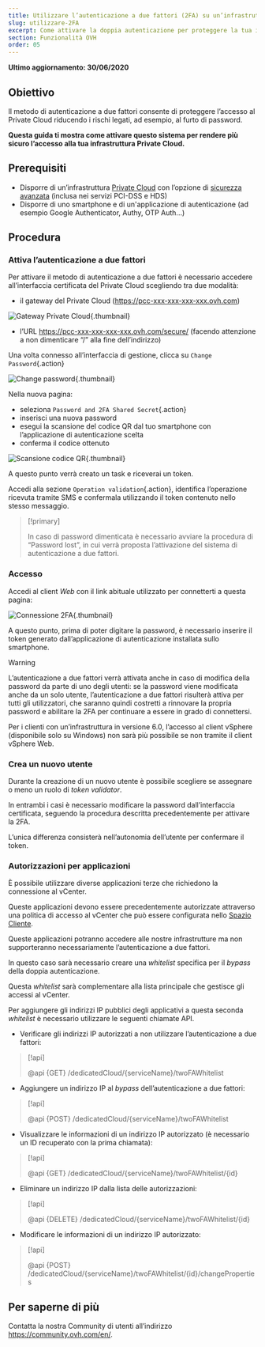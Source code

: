 ```yaml
---
title: Utilizzare l’autenticazione a due fattori (2FA) su un’infrastruttura Private Cloud
slug: utilizzare-2FA
excerpt: Come attivare la doppia autenticazione per proteggere la tua infrastruttura
section: Funzionalità OVH
order: 05
---
```


**Ultimo aggiornamento: 30/06/2020**

## Obiettivo

Il metodo di autenticazione a due fattori consente di proteggere l’accesso al Private Cloud riducendo i rischi legati, ad esempio, al furto di password.

**Questa guida ti mostra come attivare questo sistema per rendere più sicuro l’accesso alla tua infrastruttura Private Cloud.**
 
## Prerequisiti

- Disporre di un’infrastruttura [Private Cloud](https://www.ovhcloud.com/it/enterprise/products/hosted-private-cloud/) con l’opzione di [sicurezza avanzata](https://www.ovhcloud.com/it/enterprise/products/hosted-private-cloud/safety-compliance/sddc/) (inclusa nei servizi PCI-DSS e HDS)
- Disporre di uno smartphone e di un'applicazione di autenticazione (ad esempio Google Authenticator, Authy, OTP Auth...)

## Procedura

### Attiva l’autenticazione a due fattori

Per attivare il metodo di autenticazione a due fattori è necessario accedere all’interfaccia certificata del Private Cloud scegliendo tra due modalità:
	
- il gateway del Private Cloud (https://pcc-xxx-xxx-xxx-xxx.ovh.com) 

![Gateway Private Cloud](images/gatewayPCC.jpg){.thumbnail}

- l’URL https://pcc-xxx-xxx-xxx-xxx.ovh.com/secure/ (facendo attenzione a non dimenticare “/” alla fine dell’indirizzo)

Una volta connesso all’interfaccia di gestione, clicca su `Change Password`{.action}

![Change password](images/selectChangePassword.jpg){.thumbnail}

Nella nuova pagina:
	
* seleziona `Password and 2FA Shared Secret`{.action}
* inserisci una nuova password 
* esegui la scansione del codice QR dal tuo smartphone con l’applicazione di autenticazione scelta
* conferma il codice ottenuto

![Scansione codice QR](images/scanQRcode.jpg){.thumbnail}

A questo punto verrà creato un task e riceverai un token.

Accedi alla sezione `Operation validation`{.action}, identifica l’operazione ricevuta tramite SMS e confermala utilizzando il token contenuto nello stesso messaggio.

> [!primary]
>
> In caso di password dimenticata è necessario avviare la procedura di “Password lost”, in cui verrà proposta l’attivazione del sistema di autenticazione a due fattori. 
>

### Accesso

Accedi al client *Web* con il link abituale utilizzato per connetterti a questa pagina:

![Connessione 2FA](images/2FAtoken.jpg){.thumbnail}

A questo punto, prima di poter digitare la password, è necessario inserire il token generato dall’applicazione di autenticazione installata sullo smartphone.


> [!warning]
>
> L’autenticazione a due fattori verrà attivata anche in caso di modifica della password da parte di uno degli utenti: se la password viene modificata anche da un solo utente, l’autenticazione a due fattori risulterà attiva per tutti gli utilizzatori, che saranno quindi costretti a rinnovare la propria password e abilitare la 2FA per continuare a essere in grado di connettersi.
>
> Per i clienti con un’infrastruttura in versione 6.0, l’accesso al client vSphere (disponibile solo su Windows) non sarà più possibile se non tramite il client vSphere Web.
>

### Crea un nuovo utente

Durante la creazione di un nuovo utente è possibile scegliere se assegnare o meno un ruolo di *token validator*.

In entrambi i casi è necessario modificare la password dall’interfaccia certificata, seguendo la procedura descritta precedentemente per attivare la 2FA.

L’unica differenza consisterà nell’autonomia dell’utente per confermare il token.

### Autorizzazioni per applicazioni

È possibile utilizzare diverse applicazioni terze che richiedono la connessione al vCenter.

Queste applicazioni devono essere precedentemente autorizzate attraverso una politica di accesso al vCenter che può essere configurata nello [Spazio Cliente]( https://docs.ovh.com/it/private-cloud/spazio-cliente-private-cloud-ovh/#sicurezza).

Queste applicazioni potranno accedere alle nostre infrastrutture ma non supporteranno necessariamente l’autenticazione a due fattori.

In questo caso sarà necessario creare una *whitelist* specifica per il *bypass* della doppia autenticazione.

Questa *whitelist* sarà complementare alla lista principale che gestisce gli accessi al vCenter.

Per aggiungere gli indirizzi IP pubblici degli applicativi a questa seconda *whitelist* è necessario utilizzare le seguenti chiamate API. 

- Verificare gli indirizzi IP autorizzati a non utilizzare l’autenticazione a due fattori:

> [!api]
>
> @api {GET} /dedicatedCloud/{serviceName}/twoFAWhitelist
>

- Aggiungere un indirizzo IP al *bypass* dell’autenticazione a due fattori:

> [!api]
>
> @api {POST} /dedicatedCloud/{serviceName}/twoFAWhitelist
>

- Visualizzare le informazioni di un indirizzo IP autorizzato (è necessario un ID recuperato con la prima chiamata):

> [!api]
>
> @api {GET} /dedicatedCloud/{serviceName}/twoFAWhitelist/{id}
>

- Eliminare un indirizzo IP dalla lista delle autorizzazioni:

> [!api]
>
> @api {DELETE} /dedicatedCloud/{serviceName}/twoFAWhitelist/{id}
>

- Modificare le informazioni di un indirizzo IP autorizzato:

> [!api]
>
> @api {POST} /dedicatedCloud/{serviceName}/twoFAWhitelist/{id}/changeProperties
>

## Per saperne di più

Contatta la nostra Community di utenti all’indirizzo <https://community.ovh.com/en/>.

